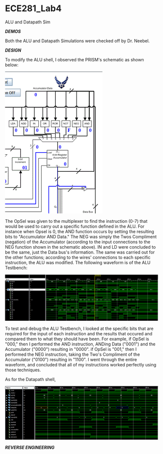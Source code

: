 ECE281_Lab4
===========

ALU and Datapath Sim

__*DEMOS*__


Both the ALU and Datapath Simulations were checked off by Dr. Neebel.


__*DESIGN*__


To modify the ALU shell, I observed the PRISM's schematic as shown below:


![](https://github.com/dustyweisner/ECE281_Lab4/blob/master/PRISM_ALU.GIF?raw=true)


The OpSel was given to the multiplexer to find the instruction (0-7) that would be used to carry out a specific function defined in the ALU. For instance when Opsel is 0, the AND function occurs by setting the resulting bits to "Accumulator AND Data." The NEG was simply the Twos Compliment (negation) of the Accumulator (according to the input connections to the NEG function shown in the schematic above). IN and LD were concluded to be the same, just the Data bus's information. The same was carried out for the other functions; according to the wires' connections to each specific instruction, the ALU was modified. The following waveform is of the ALU Testbench:


![](https://github.com/dustyweisner/ECE281_Lab4/blob/master/ALUSim.GIF?raw=true)


To test and debug the ALU Testbench, I looked at the specific bits that are required for the input of each instruction and the results that occured and compared them to what they should have been. For example, if OpSel is "000," then I performed the AND instruction, ANDing Data ("0001") and the Accumulator ("0000") resulting in "0000". if OpSel is "001," then I performed the NEG instruction, taking the Two's Compliment of the Accumulator ("0100") resulting in "1100". I went through the entire waveform, and concluded that all of my instructions worked perfectly using those techniques.


As for the Datapath shell,



![](https://github.com/dustyweisner/ECE281_Lab4/blob/master/DatapathSim.GIF?raw=true)


__*REVERSE ENGINEERING*__


